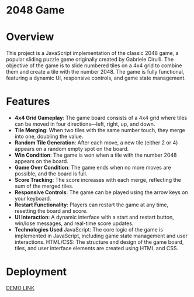 # 2048 Game
# Overview
This project is a JavaScript implementation of the classic 2048 game, a popular sliding puzzle game originally created by Gabriele Cirulli. The objective of the game is to slide numbered tiles on a 4x4 grid to combine them and create a tile with the number 2048. The game is fully functional, featuring a dynamic UI, responsive controls, and game state management.

# Features
- **4x4 Grid Gameplay**: The game board consists of a 4x4 grid where tiles can be moved in four directions—left, right, up, and down.
- **Tile Merging**: When two tiles with the same number touch, they merge into one, doubling the value.
- **Random Tile Generation**: After each move, a new tile (either 2 or 4) appears on a random empty spot on the board.
- **Win Condition**: The game is won when a tile with the number 2048 appears on the board.
- **Game Over Condition**: The game ends when no more moves are possible, and the board is full.
- **Score Tracking**: The score increases with each merge, reflecting the sum of the merged tiles.
- **Responsive Controls**: The game can be played using the arrow keys on your keyboard.
- **Restart Functionality**: Players can restart the game at any time, resetting the board and score.
- **UI Interaction**: A dynamic interface with a start and restart button, win/lose messages, and real-time score updates.
- **Technologies Used**
JavaScript: The core logic of the game is implemented in JavaScript, including game state management and user interactions.
HTML/CSS: The structure and design of the game board, tiles, and user interface elements are created using HTML and CSS.
# Deployment
[DEMO LINK](https://sa4ok-1.github.io/JS_2048_GAME/)
